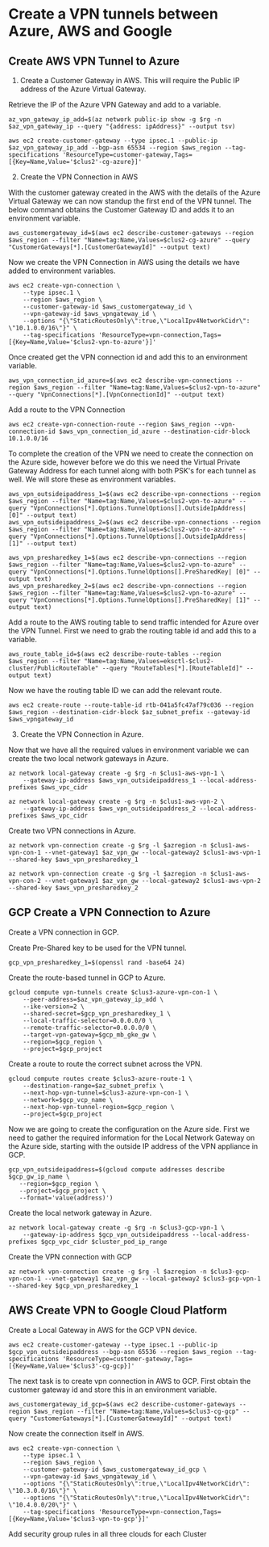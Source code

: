 # Create a VPN tunnels between Azure, AWS and Google

## Create AWS VPN Tunnel to Azure

1. Create a Customer Gateway in AWS. This will require the Public IP address of the Azure Virtual Gateway.

Retrieve the IP of the Azure VPN Gateway and add to a variable.
```
az_vpn_gateway_ip_add=$(az network public-ip show -g $rg -n $az_vpn_gateway_ip --query "{address: ipAddress}" --output tsv) 
```

```
aws ec2 create-customer-gateway --type ipsec.1 --public-ip $az_vpn_gateway_ip_add --bgp-asn 65534 --region $aws_region --tag-specifications 'ResourceType=customer-gateway,Tags=[{Key=Name,Value='$clus2'-cg-azure}]'
```

2. Create the VPN Connection in AWS

With the customer gateway created in the AWS with the details of the Azure Virtual Gateway we can now standup the first end of the VPN tunnel. The below command obtains the Customer Gateway ID and adds it to an environment variable.
```
aws_customergateway_id=$(aws ec2 describe-customer-gateways --region $aws_region --filter "Name=tag:Name,Values=$clus2-cg-azure" --query "CustomerGateways[*].[CustomerGatewayId]" --output text)
```

Now we create the VPN Connection in AWS using the details we have added to environment variables.
```
aws ec2 create-vpn-connection \
    --type ipsec.1 \
    --region $aws_region \
    --customer-gateway-id $aws_customergateway_id \
    --vpn-gateway-id $aws_vpngateway_id \
    --options "{\"StaticRoutesOnly\":true,\"LocalIpv4NetworkCidr\": \"10.1.0.0/16\"}" \
    --tag-specifications 'ResourceType=vpn-connection,Tags=[{Key=Name,Value='$clus2-vpn-to-azure'}]'
```

Once created get the VPN connection id and add this to an environment variable.
```
aws_vpn_connection_id_azure=$(aws ec2 describe-vpn-connections --region $aws_region --filter "Name=tag:Name,Values=$clus2-vpn-to-azure" --query "VpnConnections[*].[VpnConnectionId]" --output text)
```

Add a route to the VPN Connection
```
aws ec2 create-vpn-connection-route --region $aws_region --vpn-connection-id $aws_vpn_connection_id_azure --destination-cidr-block 10.1.0.0/16
```

To complete the creation of the VPN we need to create the connection on the Azure side, however before we do this we need the Virtual Private Gateway Address for each tunnel along with both PSK's for each tunnel as well. We will store these as environment variables.
```
aws_vpn_outsideipaddress_1=$(aws ec2 describe-vpn-connections --region $aws_region --filter "Name=tag:Name,Values=$clus2-vpn-to-azure" --query "VpnConnections[*].Options.TunnelOptions[].OutsideIpAddress| [0]" --output text)
aws_vpn_outsideipaddress_2=$(aws ec2 describe-vpn-connections --region $aws_region --filter "Name=tag:Name,Values=$clus2-vpn-to-azure" --query "VpnConnections[*].Options.TunnelOptions[].OutsideIpAddress| [1]" --output text)

aws_vpn_presharedkey_1=$(aws ec2 describe-vpn-connections --region $aws_region --filter "Name=tag:Name,Values=$clus2-vpn-to-azure" --query "VpnConnections[*].Options.TunnelOptions[].PreSharedKey| [0]" --output text)
aws_vpn_presharedkey_2=$(aws ec2 describe-vpn-connections --region $aws_region --filter "Name=tag:Name,Values=$clus2-vpn-to-azure" --query "VpnConnections[*].Options.TunnelOptions[].PreSharedKey| [1]" --output text)
```

Add a route to the AWS routing table to send traffic intended for Azure over the VPN Tunnel. First we need to grab the routing table id and add this to a variable.
```
aws_route_table_id=$(aws ec2 describe-route-tables --region $aws_region --filter "Name=tag:Name,Values=eksctl-$clus2-cluster/PublicRouteTable" --query "RouteTables[*].[RouteTableId]" --output text)
```

Now we have the routing table ID we can add the relevant route.
```
aws ec2 create-route --route-table-id rtb-041a5fc47af79c036 --region $aws_region --destination-cidr-block $az_subnet_prefix --gateway-id $aws_vpngateway_id
```

3. Create the VPN Connection in Azure.

Now that we have all the required values in environment variable we can create the two local network gateways in Azure.
```
az network local-gateway create -g $rg -n $clus1-aws-vpn-1 \
    --gateway-ip-address $aws_vpn_outsideipaddress_1 --local-address-prefixes $aws_vpc_cidr

az network local-gateway create -g $rg -n $clus1-aws-vpn-2 \
    --gateway-ip-address $aws_vpn_outsideipaddress_2 --local-address-prefixes $aws_vpc_cidr
```

Create two VPN connections in Azure.
```
az network vpn-connection create -g $rg -l $azregion -n $clus1-aws-vpn-con-1 --vnet-gateway1 $az_vpn_gw --local-gateway2 $clus1-aws-vpn-1 --shared-key $aws_vpn_presharedkey_1

az network vpn-connection create -g $rg -l $azregion -n $clus1-aws-vpn-con-2 --vnet-gateway1 $az_vpn_gw --local-gateway2 $clus1-aws-vpn-2 --shared-key $aws_vpn_presharedkey_2
```

## GCP Create a VPN Connection to Azure

Create a VPN connection in GCP.

Create Pre-Shared key to be used for the VPN tunnel.
```
gcp_vpn_presharedkey_1=$(openssl rand -base64 24)
```

Create the route-based tunnel in GCP to Azure.
```
gcloud compute vpn-tunnels create $clus3-azure-vpn-con-1 \
    --peer-address=$az_vpn_gateway_ip_add \
    --ike-version=2 \
    --shared-secret=$gcp_vpn_presharedkey_1 \
    --local-traffic-selector=0.0.0.0/0 \
    --remote-traffic-selector=0.0.0.0/0 \
    --target-vpn-gateway=$gcp_mb_gke_gw \
    --region=$gcp_region \
    --project=$gcp_project
```

Create a route to route the correct subnet across the VPN.
```
gcloud compute routes create $clus3-azure-route-1 \
    --destination-range=$az_subnet_prefix \
    --next-hop-vpn-tunnel=$clus3-azure-vpn-con-1 \
    --network=$gcp_vcp_name \
    --next-hop-vpn-tunnel-region=$gcp_region \
    --project=$gcp_project
```

Now we are going to create the configuration on the Azure side. First we need to gather the required information for the Local Network Gateway on the Azure side, starting with the outside IP address of the VPN appliance in GCP.
```
gcp_vpn_outsideipaddress=$(gcloud compute addresses describe $gcp_gw_ip_name \
   --region=$gcp_region \
   --project=$gcp_project \
   --format='value(address)')
```

Create the local network gateway in Azure.
```
az network local-gateway create -g $rg -n $clus3-gcp-vpn-1 \
    --gateway-ip-address $gcp_vpn_outsideipaddress --local-address-prefixes $gcp_vpc_cidr $cluster_pod_ip_range
```

Create the VPN connection with GCP
```
az network vpn-connection create -g $rg -l $azregion -n $clus3-gcp-vpn-con-1 --vnet-gateway1 $az_vpn_gw --local-gateway2 $clus3-gcp-vpn-1 --shared-key $gcp_vpn_presharedkey_1
```

## AWS Create VPN to Google Cloud Platform

Create a Local Gateway in AWS for the GCP VPN device.
```
aws ec2 create-customer-gateway --type ipsec.1 --public-ip $gcp_vpn_outsideipaddress --bgp-asn 65536 --region $aws_region --tag-specifications 'ResourceType=customer-gateway,Tags=[{Key=Name,Value='$clus3'-cg-gcp}]'
```

The next task is to create vpn connection in AWS to GCP. First obtain the customer gateway id and store this in an environment variable.
```
aws_customergateway_id_gcp=$(aws ec2 describe-customer-gateways --region $aws_region --filter "Name=tag:Name,Values=$clus3-cg-gcp" --query "CustomerGateways[*].[CustomerGatewayId]" --output text)
```

Now create the connection itself in AWS.
```
aws ec2 create-vpn-connection \
    --type ipsec.1 \
    --region $aws_region \
    --customer-gateway-id $aws_customergateway_id_gcp \
    --vpn-gateway-id $aws_vpngateway_id \
    --options "{\"StaticRoutesOnly\":true,\"LocalIpv4NetworkCidr\": \"10.3.0.0/16\"}" \
    --options "{\"StaticRoutesOnly\":true,\"LocalIpv4NetworkCidr\": \"10.4.0.0/20\"}" \
    --tag-specifications 'ResourceType=vpn-connection,Tags=[{Key=Name,Value='$clus3-vpn-to-gcp'}]'
```



Add security group rules in all three clouds for each Cluster
